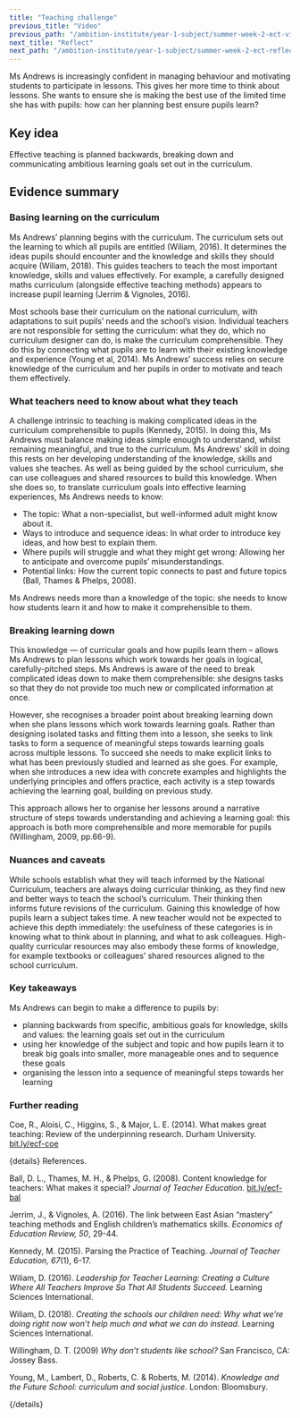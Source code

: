 ```yaml
---
title: "Teaching challenge"
previous_title: "Video"
previous_path: "/ambition-institute/year-1-subject/summer-week-2-ect-video"
next_title: "Reflect"
next_path: "/ambition-institute/year-1-subject/summer-week-2-ect-reflect"
---
```



Ms Andrews is increasingly confident in managing behaviour and motivating students to participate in lessons. This gives her more time to think about lessons. She wants to ensure she is making the best use of the limited time she has with pupils: how can her planning best ensure pupils learn?

## Key idea

Effective teaching is planned backwards, breaking down and communicating ambitious learning goals set out in the curriculum.

## Evidence summary

### Basing learning on the curriculum

Ms Andrews’ planning begins with the curriculum. The curriculum sets out the learning to which all pupils are entitled (Wiliam, 2016). It determines the ideas pupils should encounter and the knowledge and skills they should acquire (Wiliam, 2018). This guides teachers to teach the most important knowledge, skills and values effectively. For example, a carefully designed maths curriculum (alongside effective teaching methods) appears to increase pupil learning (Jerrim & Vignoles, 2016).

Most schools base their curriculum on the national curriculum, with adaptations to suit pupils’ needs and the school’s vision. Individual teachers are not responsible for setting the curriculum: what they do, which no curriculum designer can do, is make the curriculum comprehensible. They do this by connecting what pupils are to learn with their existing knowledge and experience (Young et al, 2014). Ms Andrews’ success relies on secure knowledge of the curriculum and her pupils in order to motivate and teach them effectively.

### What teachers need to know about what they teach

A challenge intrinsic to teaching is making complicated ideas in the curriculum comprehensible to pupils (Kennedy, 2015). In doing this, Ms Andrews must balance making ideas simple enough to understand, whilst remaining meaningful, and true to the curriculum. Ms Andrews’ skill in doing this rests on her developing understanding of the knowledge, skills and values she teaches. As well as being guided by the school curriculum, she can use colleagues and shared resources to build this knowledge. When she does so, to translate curriculum goals into effective learning experiences, Ms Andrews needs to know:

- The topic: What a non-specialist, but well-informed adult might know about it.
- Ways to introduce and sequence ideas: In what order to introduce key ideas, and how best to explain them.
- Where pupils will struggle and what they might get wrong: Allowing her to anticipate and overcome pupils’ misunderstandings.
- Potential links: How the current topic connects to past and future topics (Ball, Thames & Phelps, 2008).

Ms Andrews needs more than a knowledge of the topic: she needs to know how students learn it and how to make it comprehensible to them.

### Breaking learning down

This knowledge — of curricular goals and how pupils learn them – allows Ms Andrews to plan lessons which work towards her goals in logical, carefully-pitched steps. Ms Andrews is aware of the need to break complicated ideas down to make them comprehensible: she designs tasks so that they do not provide too much new or complicated information at once.

However, she recognises a broader point about breaking learning down when she plans lessons which work towards learning goals. Rather than designing isolated tasks and fitting them into a lesson, she seeks to link tasks to form a sequence of meaningful steps towards learning goals across multiple lessons. To succeed she needs to make explicit links to what has been previously studied and learned as she goes. For example, when she introduces a new idea with concrete examples and highlights the underlying principles and offers practice, each activity is a step towards achieving the learning goal, building on previous study.

This approach allows her to organise her lessons around a narrative structure of steps towards understanding and achieving a learning goal: this approach is both more comprehensible and more memorable for pupils (Willingham, 2009, pp.66-9).

### Nuances and caveats

While schools establish what they will teach informed by the National Curriculum, teachers are always doing curricular thinking, as they find new and better ways to teach the school’s curriculum. Their thinking then informs future revisions of the curriculum. Gaining this knowledge of how pupils learn a subject takes time. A new teacher would not be expected to achieve this depth immediately: the usefulness of these categories is in knowing what to think about in planning, and what to ask colleagues. High-quality curricular resources may also embody these forms of knowledge, for example textbooks or colleagues’ shared resources aligned to the school curriculum.



### Key takeaways
Ms Andrews can begin to make a difference to pupils by:
- planning backwards from specific, ambitious goals for knowledge, skills and values: the learning goals set out in the curriculum 
- using her knowledge of the subject and topic and how pupils learn it to break big goals into smaller, more manageable ones and to sequence these goals 
- organising the lesson into a sequence of meaningful steps towards her learning


### Further reading

Coe, R., Aloisi, C., Higgins, S., & Major, L. E. (2014). What makes great teaching: Review of the underpinning research. Durham University. [bit.ly/ecf-coe](http://bit.ly/ecf-coe)

{details}
References.


Ball, D. L., Thames, M. H., &amp; Phelps, G. (2008). Content knowledge for teachers: What makes it special? _Journal of Teacher Education._ <a href="http://bit.ly/ecf-bal" target="_blank" rel="noopener">bit.ly/ecf-bal</a>

Jerrim, J., &amp; Vignoles, A. (2016). The link between East Asian “mastery” teaching methods and English children’s mathematics skills. _Economics of Education Review, 50_, 29-44.

Kennedy, M. (2015). Parsing the Practice of Teaching. _Journal of Teacher Education, 67_(1), 6-17.

Wiliam, D. (2016). _Leadership for Teacher Learning: Creating a Culture Where All Teachers Improve So That All Students Succeed._ Learning Sciences International.

Wiliam, D. (2018). _Creating the schools our children need: Why what we’re doing right now won’t help much and what we can do instead._ Learning Sciences International.

Willingham, D. T. (2009) _Why don’t students like school?_ San Francisco, CA: Jossey Bass.

Young, M., Lambert, D., Roberts, C. &amp; Roberts, M. (2014). _Knowledge and the Future School: curriculum and social justice._ London: Bloomsbury.

{/details}

